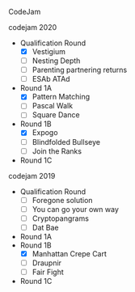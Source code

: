 <t1>CodeJam</t1>    

<t2>codejam 2020</t2>     
* Qualification Round
  - [x] Vestigium<br>
  - [ ] Nesting Depth<br>
  - [ ] Parenting partnering returns<br>
  - [ ] ESAb ATAd<br>
* Round 1A     
  - [x] Pattern Matching<br>
  - [ ] Pascal Walk<br>
  - [ ] Square Dance<br>
* Round 1B      
  - [x] Expogo<br>
  - [ ] Blindfolded Bullseye<br>
  - [ ] Join the Ranks<br>
* Round 1C

<t2>codejam 2019</t2>    
* Qualification Round
  - [ ] Foregone solution<br>
  - [ ] You can go your own way<br>
  - [ ] Cryptopangrams<br>
  - [ ] Dat Bae<br>
* Round 1A
* Round 1B     
  - [x] Manhattan Crepe Cart<br>
  - [ ] Draupnir<br>  
  - [ ] Fair Fight<br>
* Round 1C
